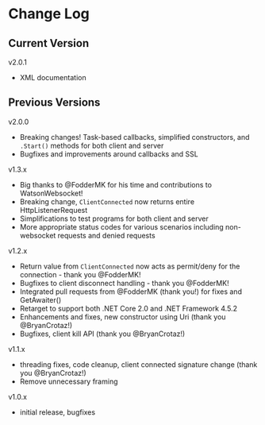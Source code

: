 # Change Log

## Current Version

v2.0.1

- XML documentation

## Previous Versions

v2.0.0

- Breaking changes!  Task-based callbacks, simplified constructors, and ```.Start()``` methods for both client and server
- Bugfixes and improvements around callbacks and SSL
 
v1.3.x

- Big thanks to @FodderMK for his time and contributions to WatsonWebsocket!
- Breaking change, ```ClientConnected``` now returns entire HttpListenerRequest
- Simplifications to test programs for both client and server
- More appropriate status codes for various scenarios including non-websocket requests and denied requests

v1.2.x

- Return value from ```ClientConnected``` now acts as permit/deny for the connection - thank you @FodderMK!
- Bugfixes to client disconnect handling - thank you @FodderMK!
- Integrated pull requests from @FodderMK (thank you!) for fixes and GetAwaiter() 
- Retarget to support both .NET Core 2.0 and .NET Framework 4.5.2
- Enhancements and fixes, new constructor using Uri (thank you @BryanCrotaz!)
- Bugfixes, client kill API (thank you @BryanCrotaz!)

v1.1.x

- threading fixes, code cleanup, client connected signature change (thank you @BryanCrotaz!)
- Remove unnecessary framing

v1.0.x 

- initial release, bugfixes
